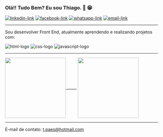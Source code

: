 ### Olá!! Tudo Bem? Eu sou Thiago. 👋 😁

<a href="https://www.linkedin.com/in/thiagopaes98"><img src="https://img.shields.io/badge/LinkedIn-0077B5?style=for-the-badge&logo=linkedin&logoColor=white" alt="linkedin-link"/></a> <a href="https://www.facebook.com/thiago.paes.1"><img src="https://img.shields.io/badge/Facebook-1877F2?style=for-the-badge&logo=facebook&logoColor=white" alt="facebook-link"/></a> <a href="https://wa.me/5541991737604?text=Ol%C3%A1,%20Meu%20nome%20%C3%A9%20Thiago!"><img src="https://img.shields.io/badge/WhatsApp-25D366?style=for-the-badge&logo=whatsapp&logoColor=white" alt="whatsapp-link"/></a> <a href="https://malito:t.paes@hotmail.com"><img src="https://img.shields.io/badge/Microsoft_Outlook-0078D4?style=for-the-badge&logo=microsoft-outlook&logoColor=white" alt="email-link"/></a>

_____
Sou desenvolver Front End, atualmente aprendendo e realizando projetos com:

<img src="https://img.shields.io/badge/HTML5-E34F26?style=for-the-badge&logo=html5&logoColor=white" alt="html-logo"/> <img src="https://img.shields.io/badge/CSS3-1572B6?style=for-the-badge&logo=css3&logoColor=white" alt="css-logo"/> <img src="https://img.shields.io/badge/JavaScript-F7DF1E?style=for-the-badge&logo=javascript&logoColor=black" alt="javascript-logo"/>


_____
<a  href="https://github.com/anuraghazra/github-readme-stats">
  <img  height=200 align="center" src="https://github-readme-stats.vercel.app/api?username=Thiagohpaes" />
</a>
_____
<a href="https://github.com/anuraghazra/convoychat">
  <img  height=200 align="center" src="https://github-readme-stats.vercel.app/api/top-langs?username=Thiagohpaes&layout=compact&langs_count=8&card_width=320" />
</a>


________

E-mail de contato: t.paes@hotmail.com
